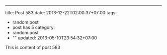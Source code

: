 ---
title: Post 583
date: 2013-12-22T02:00:37+07:00
tags:
  - random post
  - post has 5
category:
  - random post
  - ""
updated: 2013-05-10T23:54:32+07:00

This is content of post 583